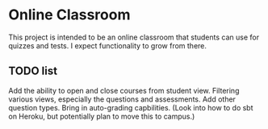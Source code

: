 # Online Classroom

This project is intended to be an online classroom that students can use for quizzes and tests. I expect functionality
to grow from there.

## TODO list

Add the ability to open and close courses from student view.
Filtering various views, especially the questions and assessments.
Add other question types.
Bring in auto-grading capbilities. (Look into how to do sbt on Heroku, but potentially plan to move this to campus.)
